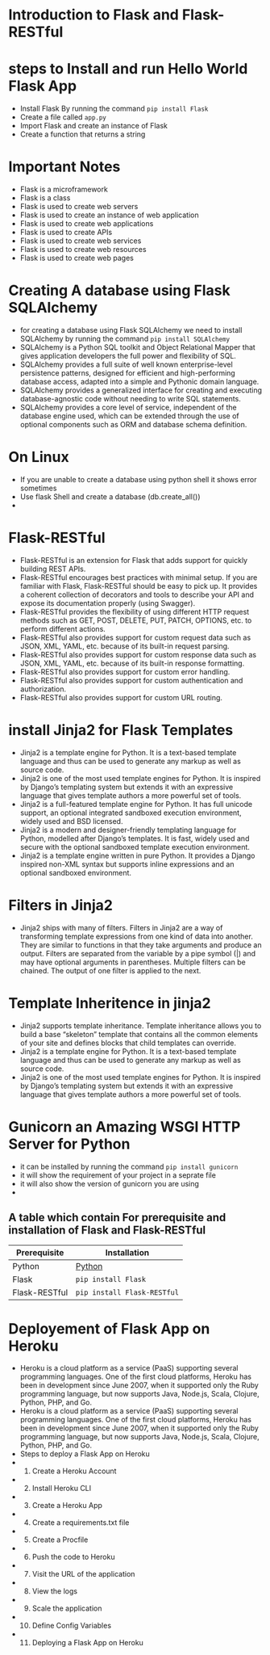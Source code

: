 # Introduction to Flask and Flask-RESTful

# steps to Install and run Hello World Flask App
- Install Flask By running the command `pip install Flask`
- Create a file called `app.py`
- Import Flask and create an instance of Flask
- Create a function that returns a string

# Important Notes
- Flask is a microframework
- Flask is a class  
- Flask is used to create web servers 
- Flask is used to create an instance of web application
- Flask is used to create web applications
- Flask is used to create APIs
- Flask is used to create web services
- Flask is used to create web resources
- Flask is used to create web pages


# Creating A database using Flask SQLAlchemy

- for creating a database using Flask SQLAlchemy we need to install SQLAlchemy by running the command `pip install SQLAlchemy`
- SQLAlchemy is a Python SQL toolkit and Object Relational Mapper that gives application developers the full power and flexibility of SQL.
- SQLAlchemy provides a full suite of well known enterprise-level persistence patterns, designed for efficient and high-performing database access, adapted into a simple and Pythonic domain language.
- SQLAlchemy provides a generalized interface for creating and executing database-agnostic code without needing to write SQL statements.
- SQLAlchemy provides a core level of service, independent of the database engine used, which can be extended through the use of optional components such as ORM and database schema definition.

# On Linux 
- If you are unable to create a database using python shell it shows error sometimes 
- Use flask Shell and create a database  (db.create_all())
- 

# Flask-RESTful

- Flask-RESTful is an extension for Flask that adds support for quickly building REST APIs.
- Flask-RESTful encourages best practices with minimal setup. If you are familiar with Flask, Flask-RESTful should be easy to pick up. It provides a coherent collection of decorators and tools to describe your API and expose its documentation properly (using Swagger).
- Flask-RESTful provides the flexibility of using different HTTP request methods such as GET, POST, DELETE, PUT, PATCH, OPTIONS, etc. to perform different actions.
- Flask-RESTful also provides support for custom request data such as JSON, XML, YAML, etc. because of its built-in request parsing.
- Flask-RESTful also provides support for custom response data such as JSON, XML, YAML, etc. because of its built-in response formatting.
- Flask-RESTful also provides support for custom error handling.
- Flask-RESTful also provides support for custom authentication and authorization.
- Flask-RESTful also provides support for custom URL routing.

# install Jinja2 for Flask Templates
- Jinja2 is a template engine for Python. It is a text-based template language and thus can be used to generate any markup as well as source code.
- Jinja2 is one of the most used template engines for Python. It is inspired by Django’s templating system but extends it with an expressive language that gives template authors a more powerful set of tools.
- Jinja2 is a full-featured template engine for Python. It has full unicode support, an optional integrated sandboxed execution environment, widely used and BSD licensed.
- Jinja2 is a modern and designer-friendly templating language for Python, modelled after Django’s templates. It is fast, widely used and secure with the optional sandboxed template execution environment.
- Jinja2 is a template engine written in pure Python. It provides a Django inspired non-XML syntax but supports inline expressions and an optional sandboxed environment.

# Filters in Jinja2

- Jinja2 ships with many of filters. Filters in Jinja2 are a way of transforming template expressions from one kind of data into another. They are similar to functions in that they take arguments and produce an output. Filters are separated from the variable by a pipe symbol (|) and may have optional arguments in parentheses. Multiple filters can be chained. The output of one filter is applied to the next.

# Template Inheritence in jinja2
- Jinja2 supports template inheritance. Template inheritance allows you to build a base “skeleton” template that contains all the common elements of your site and defines blocks that child templates can override.
- Jinja2 is a template engine for Python. It is a text-based template language and thus can be used to generate any markup as well as source code.
- Jinja2 is one of the most used template engines for Python. It is inspired by Django’s templating system but extends it with an expressive language that gives template authors a more powerful set of tools.

# Gunicorn an Amazing WSGI HTTP Server for Python
- it can be installed by running the command `pip install gunicorn`
- it will show the requirement of your project in a seprate file 
- it will also show the version of gunicorn you are using
- 
## A table which contain For prerequisite and installation of Flask and Flask-RESTful

| Prerequisite | Installation |
| --- | --- |
| Python | [Python](https://www.python.org/downloads/) |
| Flask | `pip install Flask` |
| Flask-RESTful | `pip install Flask-RESTful` |


# Deployement of Flask App on Heroku
- Heroku is a cloud platform as a service (PaaS) supporting several programming languages. One of the first cloud platforms, Heroku has been in development since June 2007, when it supported only the Ruby programming language, but now supports Java, Node.js, Scala, Clojure, Python, PHP, and Go.
- Heroku is a cloud platform as a service (PaaS) supporting several programming languages. One of the first cloud platforms, Heroku has been in development since June 2007, when it supported only the Ruby programming language, but now supports Java, Node.js, Scala, Clojure, Python, PHP, and Go.
- Steps to deploy a Flask App on Heroku
- 1. Create a Heroku Account
- 2. Install Heroku CLI
- 3. Create a Heroku App
- 4. Create a requirements.txt file
- 5. Create a Procfile
- 6. Push the code to Heroku
- 7. Visit the URL of the application
- 8. View the logs
- 9. Scale the application
- 10. Define Config Variables
- 11. Deploying a Flask App on Heroku
